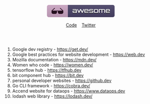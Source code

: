 <p align="center">
	<img src="media/badge.svg"/>&nbsp;&nbsp;&nbsp;
</p>
<p align="center">
	<a href="code-of-conduct.md">Code</a>&nbsp;&nbsp;&nbsp;
	<a href="https://twitter.com/qballer">Twitter</a>&nbsp;&nbsp;&nbsp;
</p>
<br>

<br>

1. Google dev registry - https://get.dev/
2. Google best practices for website development - https://web.dev
3. Mozilla documentation - https://mdn.dev/
4. Women who code - https://women.dev/
5. tensorflow hub - https://tfhub.dev
6. bit component hub - https://bit.dev
7. personal developer websites - https://github.dev
8. Go CLI framework - https://cobra.dev/
9. Accend website for dataops - https://www.dataops.dev
10. lodash web library - https://lodash.dev/

